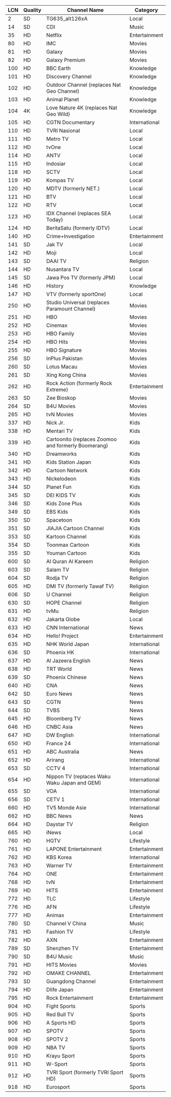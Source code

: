 | LCN | Quality | Channel Name | Category |
| -- | -- | -- | -- |
| 2 | SD | TG635_alt126xA | Local |
| 14 | SD | CDI | Music |
| 35 | HD | Netflix | Entertainment |
| 80 | HD | IMC | Movies |
| 81 | HD | Galaxy | Movies |
| 82 | HD | Galaxy Premium | Movies |
| 100 | HD | BBC Earth | Knowledge |
| 101 | HD | Discovery Channel | Knowledge |
| 102 | HD | Outdoor Channel (replaces Nat Geo Channel) | Knowledge |
| 103 | HD | Animal Planet | Knowledge |
| 104 | 4K | Love Nature 4K (replaces Nat Geo Wild) | Knowledge |
| 105 | HD | CGTN Documentary | International |
| 110 | HD | TVRI Nasional | Local |
| 111 | HD | Metro TV | Local |
| 112 | HD | tvOne | Local |
| 114 | HD | ANTV | Local |
| 115 | HD | Indosiar | Local |
| 118 | HD | SCTV | Local |
| 119 | HD | Kompas TV | Local |
| 120 | HD | MDTV (formerly NET.) | Local |
| 121 | HD | BTV | Local |
| 122 | HD | RTV | Local |
| 123 | HD | IDX Channel (replaces SEA Today) | Local |
| 124 | HD | BeritaSatu (formerly IDTV) | Local |
| 140 | HD | Crime+Investigation | Entertainment |
| 141 | SD | Jak TV | Local |
| 142 | HD | Moji | Local |
| 143 | SD | DAAI TV | Religion |
| 144 | HD | Nusantara TV | Local |
| 145 | SD | Jawa Pos TV (formerly JPM) | Local |
| 146 | HD | History | Knowledge |
| 147 | HD | VTV (formerly sportOne) | Local |
| 250 | HD | Studio Universal (replaces Paramount Channel) | Movies |
| 251 | HD | HBO | Movies |
| 252 | HD | Cinemax | Movies |
| 253 | HD | HBO Family | Movies |
| 254 | HD | HBO Hits | Movies |
| 255 | HD | HBO Signature | Movies |
| 256 | SD | InPlus Pakistan | Movies |
| 260 | SD | Lotus Macau | Movies |
| 261 | SD | Xing Kong China | Movies |
| 262 | HD | Rock Action (formerly Rock Extreme) | Entertainment |
| 263 | SD | Zee Bioskop | Movies |
| 264 | SD | B4U Movies | Movies |
| 265 | HD | tvN Movies | Movies |
| 337 | HD | Nick Jr. | Kids |
| 338 | HD | Mentari TV | Kids |
| 339 | HD | Cartoonito (replaces Zoomoo and formerly Boomerang) | Kids |
| 340 | HD | Dreamworks | Kids |
| 341 | HD | Kids Station Japan | Kids |
| 342 | HD | Cartoon Network | Kids |
| 343 | HD | Nickelodeon | Kids |
| 344 | SD | Planet Fun | Kids |
| 345 | SD | DEI KIDS TV | Kids |
| 346 | SD | Kids Zone Plus | Kids |
| 349 | SD | EBS Kids | Kids |
| 350 | SD | Spacetoon | Kids |
| 351 | SD | JIAJIA Cartoon Channel | Kids |
| 353 | SD | Kartoon Channel | Kids |
| 354 | SD | Toonmax Cartoon | Kids |
| 355 | SD | Youman Cartoon | Kids |
| 600 | SD | Al Quran Al Kareem | Religion |
| 603 | SD | Salam TV | Religion |
| 604 | SD | Rodja TV | Religion |
| 605 | HD | DMI TV (formerly Tawaf TV) | Religion |
| 606 | SD | U Channel | Religion |
| 630 | SD | HOPE Channel | Religion |
| 631 | HD | tvMu | Religion |
| 632 | HD | Jakarta Globe | Local |
| 633 | HD | CNN International | News |
| 634 | HD | Hello! Project | Entertainment |
| 635 | HD | NHK World Japan | International |
| 636 | SD | Phoenix HK | International |
| 637 | HD | Al Jazeera English | News|
| 638 | HD | TRT World | News |
| 639 | SD | Phoenix Chinese | News |
| 640 | HD | CNA | News |
| 642 | SD | Euro News | News |
| 643 | SD | CGTN | News |
| 644 | SD | TVBS | News |
| 645 | HD | Bloomberg TV | News |
| 646 | HD | CNBC Asia | News |
| 647 | HD | DW English | International |
| 650 | HD | France 24 | International |
| 651 | HD | ABC Australia | News |
| 652 | HD | Arirang | International |
| 653 | SD | CCTV 4 | International |
| 654 | HD | Nippon TV (replaces Waku Waku Japan and GEM) | International |
| 655 | SD | VOA | International |
| 656 | SD | CETV 1 | International |
| 660 | HD | TV5 Monde Asie | International |
| 662 | HD | BBC News | News |
| 664 | HD | Daystar TV | Religion |
| 665 | HD | iNews | Local |
| 760 | HD | HGTV | Lifestyle |
| 761 | HD | LAPONE Entertainment | Entertainment |
| 762 | HD | KBS Korea | International |
| 763 | HD | Warner TV | Entertainment |
| 764 | HD | ONE | Entertainment |
| 768 | HD | tvN | Entertainment |
| 769 | HD | HITS | Entertainment |
| 772 | HD | TLC | Lifestyle |
| 776 | HD | AFN | Lifestyle |
| 777 | HD | Animax | Entertainment |
| 780 | SD | Channel V China | Music |
| 781 | HD | Fashion TV | Lifestyle |
| 782 | HD | AXN | Entertainment |
| 789 | SD | Shenzhen TV | Entertainment |
| 790 | SD | B4U Music | Music |
| 791 | HD | HITS Movies | Movies |
| 792 | HD | OMAKE CHANNEL | Entertainment |
| 793 | SD | Guangdong Channel | Entertainment |
| 794 | HD | Dlife Japan | Entertainment |
| 795 | HD | Rock Entertainment | Entertainment |
| 904 | HD | Fight Sports | Sports |
| 905 | HD | Red Bull TV | Sports |
| 906 | HD | A Sports HD | Sports |
| 907 | HD | SPOTV | Sports |
| 908 | HD | SPOTV 2 | Sports |
| 909 | HD | NBA TV | Sports |
| 910 | HD | Krayu Sport | Sports |
| 911 | HD | W-Sport | Sports |
| 912 | HD | TVRI Sport (formerly TVRI Sport HD) | Sports |
| 918 | HD | Eurosport | Sports |
